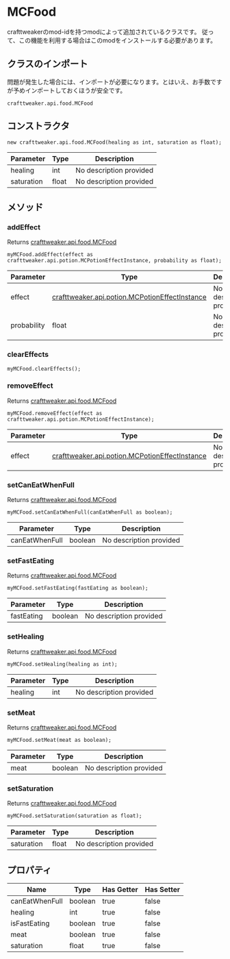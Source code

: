 # MCFood

crafttweakerのmod-idを持つmodによって追加されているクラスです。 従って、この機能を利用する場合はこのmodをインストールする必要があります。

## クラスのインポート
問題が発生した場合には、インポートが必要になります。とはいえ、お手数ですが予めインポートしておくほうが安全です。
```zenscript
crafttweaker.api.food.MCFood
```

## コンストラクタ
```zenscript
new crafttweaker.api.food.MCFood(healing as int, saturation as float);
```
| Parameter  | Type  | Description             |
| ---------- | ----- | ----------------------- |
| healing    | int   | No description provided |
| saturation | float | No description provided |



## メソッド
### addEffect

Returns [crafttweaker.api.food.MCFood](/vanilla/api/food/MCFood)

```zenscript
myMCFood.addEffect(effect as crafttweaker.api.potion.MCPotionEffectInstance, probability as float);
```

| Parameter   | Type                                                                                          | Description             |
| ----------- | --------------------------------------------------------------------------------------------- | ----------------------- |
| effect      | [crafttweaker.api.potion.MCPotionEffectInstance](/vanilla/api/potions/MCPotionEffectInstance) | No description provided |
| probability | float                                                                                         | No description provided |


### clearEffects

```zenscript
myMCFood.clearEffects();
```

### removeEffect

Returns [crafttweaker.api.food.MCFood](/vanilla/api/food/MCFood)

```zenscript
myMCFood.removeEffect(effect as crafttweaker.api.potion.MCPotionEffectInstance);
```

| Parameter | Type                                                                                          | Description             |
| --------- | --------------------------------------------------------------------------------------------- | ----------------------- |
| effect    | [crafttweaker.api.potion.MCPotionEffectInstance](/vanilla/api/potions/MCPotionEffectInstance) | No description provided |


### setCanEatWhenFull

Returns [crafttweaker.api.food.MCFood](/vanilla/api/food/MCFood)

```zenscript
myMCFood.setCanEatWhenFull(canEatWhenFull as boolean);
```

| Parameter      | Type    | Description             |
| -------------- | ------- | ----------------------- |
| canEatWhenFull | boolean | No description provided |


### setFastEating

Returns [crafttweaker.api.food.MCFood](/vanilla/api/food/MCFood)

```zenscript
myMCFood.setFastEating(fastEating as boolean);
```

| Parameter  | Type    | Description             |
| ---------- | ------- | ----------------------- |
| fastEating | boolean | No description provided |


### setHealing

Returns [crafttweaker.api.food.MCFood](/vanilla/api/food/MCFood)

```zenscript
myMCFood.setHealing(healing as int);
```

| Parameter | Type | Description             |
| --------- | ---- | ----------------------- |
| healing   | int  | No description provided |


### setMeat

Returns [crafttweaker.api.food.MCFood](/vanilla/api/food/MCFood)

```zenscript
myMCFood.setMeat(meat as boolean);
```

| Parameter | Type    | Description             |
| --------- | ------- | ----------------------- |
| meat      | boolean | No description provided |


### setSaturation

Returns [crafttweaker.api.food.MCFood](/vanilla/api/food/MCFood)

```zenscript
myMCFood.setSaturation(saturation as float);
```

| Parameter  | Type  | Description             |
| ---------- | ----- | ----------------------- |
| saturation | float | No description provided |



## プロパティ

| Name           | Type    | Has Getter | Has Setter |
| -------------- | ------- | ---------- | ---------- |
| canEatWhenFull | boolean | true       | false      |
| healing        | int     | true       | false      |
| isFastEating   | boolean | true       | false      |
| meat           | boolean | true       | false      |
| saturation     | float   | true       | false      |


